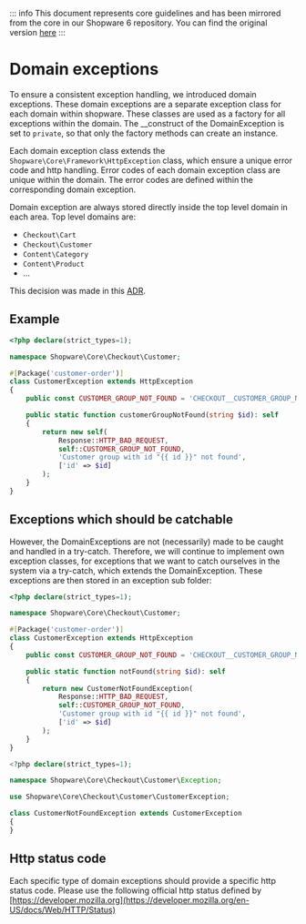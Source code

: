 

::: info
This document represents core guidelines and has been mirrored from the core in our Shopware 6 repository.
You can find the original version [here](https://github.com/shopware/shopware/blob/trunk/coding-guidelines/core/domain-exceptions.md)
:::

# Domain exceptions

To ensure a consistent exception handling, we introduced domain exceptions. These domain exceptions are a separate exception class for each domain within shopware. These classes are used as a factory for all exceptions within the domain. The __construct of the DomainException is set to `private`, so that only the factory methods can create an instance.

Each domain exception class extends the `Shopware\Core\Framework\HttpException` class, which ensure a unique error code and http handling. Error codes of each domain exception class are unique within the domain. The error codes are defined within the corresponding domain exception.

Domain exception are always stored directly inside the top level domain in each area. Top level domains are:
- `Checkout\Cart`
- `Checkout\Customer`
- `Content\Category`
- `Content\Product`
- ...

This decision was made in this [ADR](https://github.com/shopware/shopware/blob/71ef1dffc97a131069cd4649f71ba35d04771e24/adr/2022-02-24-domain-exceptions.md).

## Example

```php
<?php declare(strict_types=1);

namespace Shopware\Core\Checkout\Customer;

#[Package('customer-order')]
class CustomerException extends HttpException
{
    public const CUSTOMER_GROUP_NOT_FOUND = 'CHECKOUT__CUSTOMER_GROUP_NOT_FOUND';

    public static function customerGroupNotFound(string $id): self
    {
        return new self(
            Response::HTTP_BAD_REQUEST,
            self::CUSTOMER_GROUP_NOT_FOUND,
            'Customer group with id "{{ id }}" not found',
            ['id' => $id]
        );
    }
}
```

## Exceptions which should be catchable
However, the DomainExceptions are not (necessarily) made to be caught and handled in a try-catch. Therefore, we will continue to implement own exception classes, for exceptions that we want to catch ourselves in the system via a try-catch, which extends the DomainException. These exceptions are then stored in an exception sub folder:

```php
<?php declare(strict_types=1);

namespace Shopware\Core\Checkout\Customer;

#[Package('customer-order')]
class CustomerException extends HttpException
{
    public const CUSTOMER_GROUP_NOT_FOUND = 'CHECKOUT__CUSTOMER_GROUP_NOT_FOUND';

    public static function notFound(string $id): self
    {
        return new CustomerNotFoundException(
            Response::HTTP_BAD_REQUEST,
            self::CUSTOMER_GROUP_NOT_FOUND,
            'Customer group with id "{{ id }}" not found',
            ['id' => $id]
        );
    }
}

<?php declare(strict_types=1);

namespace Shopware\Core\Checkout\Customer\Exception;

use Shopware\Core\Checkout\Customer\CustomerException;

class CustomerNotFoundException extends CustomerException
{
}
```

## Http status code
Each specific type of domain exceptions should provide a specific http status code. Please use the following official http status defined by [https://developer.mozilla.org](https://developer.mozilla.org/en-US/docs/Web/HTTP/Status)
